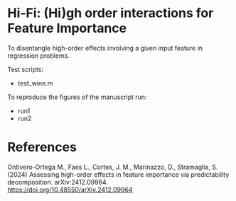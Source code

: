 # Hi-Fi: (Hi)gh order interactions for Feature Importance 

To disentangle high-order effects involving a given input feature in regression problems.

Test scripts:
- test_wine.m

To reproduce the figures of the manuscript run:
- run1
- run2
    

# References
Ontivero-Ortega M., Faes L., Cortes, J. M., Marinazzo, D., Stramaglia, S. (2024) Assessing high-order effects in feature importance via predictability decomposition. arXiv:2412.09964.  	
https://doi.org/10.48550/arXiv.2412.09964
